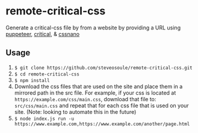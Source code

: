# remote-critical-css

Generate a critical-css file by from a website by providing a URL using [puppeteer](https://www.npmjs.com/package/puppeteer), [critical](https://www.npmjs.com/package/critical), & [cssnano](https://www.npmjs.com/package/cssnano)

## Usage

1. `$ git clone https://github.com/steveosoule/remote-critical-css.git`
2. `$ cd remote-critical-css`
3. `$ npm install`
4. Download the css files that are used on the site and place them in a mirrored path in the src file. For example, if your css is located at `https://example.com/css/main.css`, download that file to: `src/css/main.css` and repeat that for each css file that is used on your site. (Note: looking to automate this in the future)
5. `$ node index.js run -u https://www.example.com,https://www.example.com/another/page.html`